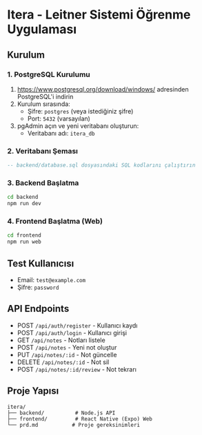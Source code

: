 # Itera - Leitner Sistemi Öğrenme Uygulaması

## Kurulum

### 1. PostgreSQL Kurulumu

1. https://www.postgresql.org/download/windows/ adresinden PostgreSQL'i indirin
2. Kurulum sırasında:
   - Şifre: `postgres` (veya istediğiniz şifre)
   - Port: `5432` (varsayılan)
3. pgAdmin açın ve yeni veritabanı oluşturun:
   - Veritabanı adı: `itera_db`


### 2. Veritabanı Şeması

```sql
-- backend/database.sql dosyasındaki SQL kodlarını çalıştırın
```

### 3. Backend Başlatma

```bash
cd backend
npm run dev
```

### 4. Frontend Başlatma (Web)

```bash
cd frontend
npm run web
```

## Test Kullanıcısı

- Email: `test@example.com`
- Şifre: `password`

## API Endpoints

- POST `/api/auth/register` - Kullanıcı kaydı
- POST `/api/auth/login` - Kullanıcı girişi
- GET `/api/notes` - Notları listele
- POST `/api/notes` - Yeni not oluştur
- PUT `/api/notes/:id` - Not güncelle
- DELETE `/api/notes/:id` - Not sil
- POST `/api/notes/:id/review` - Not tekrarı

## Proje Yapısı

```
itera/
├── backend/          # Node.js API
├── frontend/         # React Native (Expo) Web
└── prd.md           # Proje gereksinimleri
``` 
